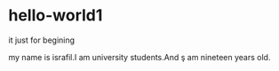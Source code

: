 # hello-world1
it just for begining

my name is israfil.I am university students.And ş am nineteen years old.
